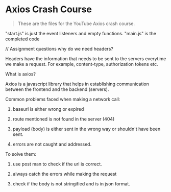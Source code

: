# Axios Crash Course

> These are the files for the YouTube Axios crash course.

"start.js" is just the event listeners and empty functions. "main.js" is the completed code

// Assignment questions
why do we need headers?

Headers have the information that needs to be sent to the servers everytime we make a request. For example, content-type, authorization tokens etc.

What is axios?

Axios is a javascript library that helps in establishing communication between the frontend and the backend (servers).

Common problems faced when making a network call:

1. baseurl is either wrong or expired

2. route mentioned is not found in the server (404)

3. payload (body) is either sent in the wrong way or shouldn't have been sent.

4. errors are not caught and addressed.

To solve them:

1. use post man to check if the url is correct.

2. always catch the errors while making the request

3. check if the body is not stringified and is in json format.
